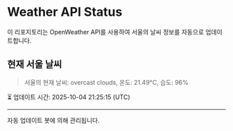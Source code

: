 
# Weather API Status

이 리포지토리는 OpenWeather API를 사용하여 서울의 날씨 정보를 자동으로 업데이트합니다.

## 현재 서울 날씨
> 서울의 현재 날씨: overcast clouds, 온도: 21.49°C, 습도: 96%

⏳ 업데이트 시간: 2025-10-04 21:25:15 (UTC)

---
자동 업데이트 봇에 의해 관리됩니다.

